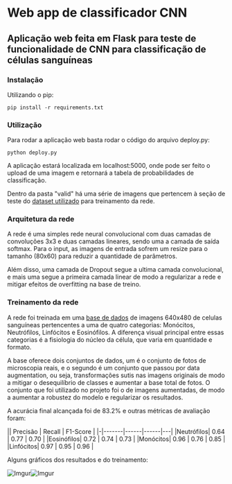 
# Web app de classificador CNN
## Aplicação web feita em Flask para teste de funcionalidade de CNN para classificação de células sanguíneas

### Instalação
Utilizando o pip:

```pip install -r requirements.txt``` 

### Utilização
Para rodar a aplicação web basta rodar o código do arquivo deploy.py:

```python deploy.py```

A aplicação estará localizada em localhost:5000, onde pode ser feito o upload de uma imagem e retornará a tabela de probabilidades de classificação.

Dentro da pasta "valid" há uma série de imagens que pertencem à seção de teste do [dataset utilizado](https://www.kaggle.com/paultimothymooney/blood-cells) para treinamento da rede.

### Arquitetura da rede
A rede é uma simples rede neural convolucional com duas camadas de convoluções 3x3 e duas camadas lineares, sendo uma a camada de saída softmax. Para o input, as imagens de entrada sofrem um resize para o tamanho (80x60) para reduzir a quantidade de parâmetros. 

Além disso, uma camada de Dropout segue a ultima camada convolucional, e mais uma segue a primeira camada linear de modo a regularizar a rede e mitigar efeitos de overfitting na base de treino.

### Treinamento da rede
A rede foi treinada em uma [base de dados](https://www.kaggle.com/paultimothymooney/blood-cells) de imagens 640x480 de celulas sanguíneas pertencentes a uma de quatro categorias: Monócitos, Neutrófilos, Linfócitos e Eosinófilos. A diferença visual principal entre essas categorias é a fisiologia do núcleo da célula, que varia em quantidade e formato.

A base oferece dois conjuntos de dados, um é o conjunto de fotos de microscopia reais, e o segundo é um conjunto que passou por data augmentation, ou seja, transformações sutis nas imagens originais de modo a mitigar o desequilíbrio de classes e aumentar a base total de fotos. O conjunto que foi utilizado no projeto foi o de imagens aumentadas, de modo a aumentar a robustez do modelo e regularizar os resultados.

A acurácia final alcançada foi de 83.2% e outras métricas de avaliação foram:

|| Precisão  | Recall | F1-Score |
|-|-------|------|------|---|
|Neutrófilos| 0.64  | 0.77 | 0.70 |
|Eosinófilos| 0.72  | 0.74 | 0.73 |
|Monócitos| 0.96  | 0.76 | 0.85 |
|Linfócitos| 0.97  | 0.95 | 0.96 |

Alguns gráficos dos resultados e do treinamento:

![Imgur](https://i.imgur.com/VDngu5B.png)![Imgur](https://i.imgur.com/oFTwSgI.png)
